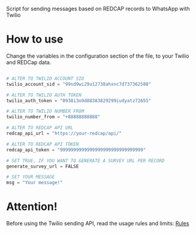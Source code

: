 Script for sending messages based on REDCAP records to WhatsApp with Twilio

# How to use

Change the variables in the configuration section of the file, to your Twilio and REDCap data.

```python

# ALTER TO TWILIO ACCOUNT SID
twilio_account_sid = "99sd9wi29u12738ahxnc7d737362588"

# ALTER TO TWILIO AUTH TOKEN
twilio_auth_token = "0938i3o9d88383829299iudyatz72655"

# ALTER TO TWILIO NUMBER FROM
twilio_number_from = "+88888888888"

# ALTER TO REDCAP API URL
redcap_api_url = "https://your-redcap/api/"

# ALTER TO REDCAP API TOKEN
redcap_api_token = "9999999999999999999999999999999"

# SET TRUE, IF YOU WANT TO GENERATE A SURVEY URL PER RECORD
generate_survey_url = FALSE

# SET YOUR MESSAGE
msg = "Your message!"


```

# Attention!

Before using the Twilio sending API, read the usage rules and limits: [Rules](https://support.twilio.com/hc/en-us/articles/360024008153-WhatsApp-Rate-Limiting#:~:text=If%20you%20exceed%20the%20limit,the%20limit%20at%20this%20time)
